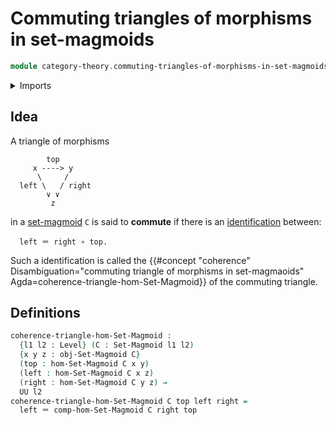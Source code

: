 # Commuting triangles of morphisms in set-magmoids

```agda
module category-theory.commuting-triangles-of-morphisms-in-set-magmoids where
```

<details><summary>Imports</summary>

```agda
open import category-theory.set-magmoids

open import foundation.identity-types
open import foundation.universe-levels
```

</details>

## Idea

A triangle of morphisms

```text
        top
     x ----> y
      \     /
  left \   / right
        ∨ ∨
         z
```

in a [set-magmoid](category-theory.set-magmoids.md) `C` is said to **commute**
if there is an [identification](foundation-core.identity-types.md) between:

```text
  left ＝ right ∘ top.
```

Such a identification is called the
{{#concept "coherence" Disambiguation="commuting triangle of morphisms in set-magmaoids" Agda=coherence-triangle-hom-Set-Magmoid}}
of the commuting triangle.

## Definitions

```agda
coherence-triangle-hom-Set-Magmoid :
  {l1 l2 : Level} (C : Set-Magmoid l1 l2)
  {x y z : obj-Set-Magmoid C}
  (top : hom-Set-Magmoid C x y)
  (left : hom-Set-Magmoid C x z)
  (right : hom-Set-Magmoid C y z) →
  UU l2
coherence-triangle-hom-Set-Magmoid C top left right =
  left ＝ comp-hom-Set-Magmoid C right top
```
